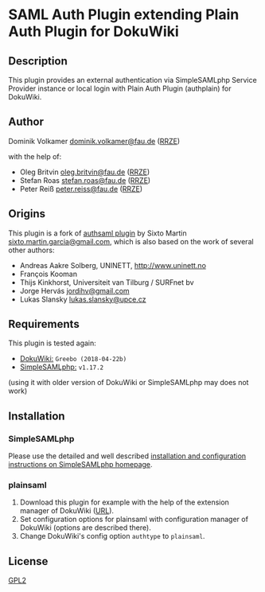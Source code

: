 # SAML Auth Plugin extending Plain Auth Plugin for DokuWiki #

## Description ##

This plugin provides an external authentication via SimpleSAMLphp Service Provider instance or local login with Plain Auth Plugin (authplain) for DokuWiki.


## Author ##

Dominik Volkamer <dominik.volkamer@fau.de> ([RRZE](https://www.rrze.fau.de/))

with the help of:

- Oleg Britvin <oleg.britvin@fau.de> ([RRZE](https://www.rrze.fau.de/))
- Stefan Roas <stefan.roas@fau.de> ([RRZE](https://www.rrze.fau.de/))
- Peter Reiß <peter.reiss@fau.de> ([RRZE](https://www.rrze.fau.de/))


## Origins ##

This plugin is a fork of [authsaml plugin](https://www.dokuwiki.org/plugin:authsaml) by Sixto Martin <sixto.martin.garcia@gmail.com>, which is also based on the work of several other authors:

- Andreas Aakre Solberg, UNINETT, http://www.uninett.no
- François Kooman
- Thijs Kinkhorst, Universiteit van Tilburg / SURFnet bv
- Jorge Hervás <jordihv@gmail.com>
- Lukas Slansky <lukas.slansky@upce.cz>


## Requirements ##

This plugin is tested again:

- [DokuWiki:](https://www.dokuwiki.org) `Greebo (2018-04-22b)`
- [SimpleSAMLphp:](https://simplesamlphp.org) `v1.17.2`

(using it with older version of DokuWiki or SimpleSAMLphp may does not work)


## Installation ##

### SimpleSAMLphp ###

Please use the detailed and well described [installation and configuration instructions on SimpleSAMLphp homepage](https://simplesamlphp.org/docs/stable/simplesamlphp-install).


### plainsaml ###

1. Download this plugin for example with the help of the extension manager of DokuWiki ([URL](https://github.com/dreieinhalb/dokuwiki-plugin-plainsaml/zipball/master)).
2. Set configuration options for plainsaml with configuration manager of DokuWiki (options are described there).
3. Change DokuWiki's config option `authtype` to `plainsaml`.


## License ##

[GPL2](https://www.gnu.org/licenses/gpl-2.0)
